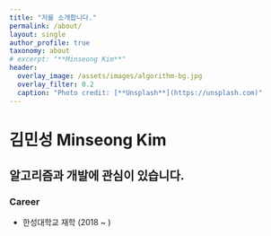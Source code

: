 ```yaml
---
title: "저를 소개합니다."
permalink: /about/
layout: single
author_profile: true
taxonomy: about
# excerpt: "**Minseong Kim**"
header:
  overlay_image: /assets/images/algorithm-bg.jpg
  overlay_filter: 0.2
  caption: "Photo credit: [**Unsplash**](https://unsplash.com)" 
---
```

# 김민성 Minseong Kim
## 알고리즘과 개발에 관심이 있습니다.  
### Career 
  - 한성대학교 재학 (2018 ~ )
